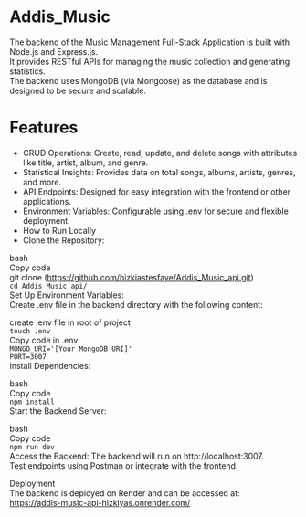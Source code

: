 # Addis_Music

The backend of the Music Management Full-Stack Application is built with Node.js and Express.js.  
It provides RESTful APIs for managing the music collection and generating statistics.  
The backend uses MongoDB (via Mongoose) as the database and is designed to be secure and scalable.  
  
# Features
- CRUD Operations: Create, read, update, and delete songs with attributes like title, artist, album, and genre.  
- Statistical Insights: Provides data on total songs, albums, artists, genres, and more.  
- API Endpoints: Designed for easy integration with the frontend or other applications.  
- Environment Variables: Configurable using .env for secure and flexible deployment.  
- How to Run Locally  
- Clone the Repository:  

bash  
Copy code  
git clone (https://github.com/hizkiastesfaye/Addis_Music_api.git)  
```cd Addis_Music_api/```  
Set Up Environment Variables:  
Create .env file in the backend directory with the following content:  
  
create .env file in root of project  
```touch .env```  
Copy code in .env  
```MONGO_URI='[Your MongoDB URI]'```  
```PORT=3007```  
Install Dependencies:  
  
bash  
Copy code  
```npm install```  
Start the Backend Server:  
  
bash  
Copy code  
```npm run dev```  
Access the Backend: The backend will run on http://localhost:3007.  
Test endpoints using Postman or integrate with the frontend.  
  
Deployment  
The backend is deployed on Render and can be accessed at:  
https://addis-music-api-hizkiyas.onrender.com/  

